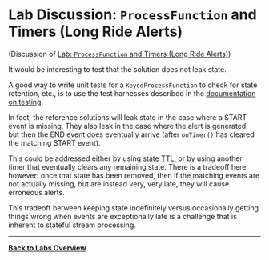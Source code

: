 <!--
Licensed to the Apache Software Foundation (ASF) under one
or more contributor license agreements.  See the NOTICE file
distributed with this work for additional information
regarding copyright ownership.  The ASF licenses this file
to you under the Apache License, Version 2.0 (the
"License"); you may not use this file except in compliance
with the License.  You may obtain a copy of the License at

  http://www.apache.org/licenses/LICENSE-2.0

Unless required by applicable law or agreed to in writing,
software distributed under the License is distributed on an
"AS IS" BASIS, WITHOUT WARRANTIES OR CONDITIONS OF ANY
KIND, either express or implied.  See the License for the
specific language governing permissions and limitations
under the License.
-->

# Lab Discussion: `ProcessFunction` and Timers (Long Ride Alerts)

(Discussion of [Lab: `ProcessFunction` and Timers (Long Ride Alerts)](./))

It would be interesting to test that the solution does not leak state.

A good way to write unit tests for a `KeyedProcessFunction` to check for state retention, etc., is to
use the test harnesses described in the
[documentation on testing](https://ci.apache.org/projects/flink/flink-docs-stable/dev/stream/testing.html#unit-testing-stateful-or-timely-udfs--custom-operators). 

In fact, the reference solutions will leak state in the case where a START event is missing. They also
leak in the case where the alert is generated, but then the END event does eventually arrive (after `onTimer()`
has cleared the matching START event).

This could be addressed either by using [state TTL](https://ci.apache.org/projects/flink/flink-docs-stable/dev/stream/state/state.html#state-time-to-live-ttl),
or by using another timer that eventually
clears any remaining state. There is a tradeoff here, however: once that state has been removed,
then if the matching events are not actually missing, but are instead very, very late, they will cause erroneous alerts.

This tradeoff between keeping state indefinitely versus occasionally getting things wrong when events are
exceptionally late is a challenge that is inherent to stateful stream processing.

-----

[**Back to Labs Overview**](../LABS-OVERVIEW.md)
